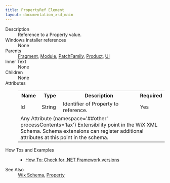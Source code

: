```yaml
---
title: PropertyRef Element
layout: documentation_xsd_main
---
```

<dl>
  <dt>Description</dt>
  <dd>Reference to a Property value.</dd>
  <dt>Windows Installer references</dt>
  <dd>None</dd>
  <dt>Parents</dt>
  <dd>
    <a href="../fragment/">Fragment</a>, <a href="../module/">Module</a>, <a href="../patchfamily/">PatchFamily</a>, <a href="../product/">Product</a>, <a href="../ui/">UI</a></dd>
  <dt>Inner Text</dt>
  <dd>None</dd>
  <dt>Children</dt>
  <dd>None</dd>
  <dt>Attributes</dt>
  <dd>
    <table cellspacing="0" cellpadding="0" class="schema">
      <tr>
        <th width="15%">Name</th>
        <th width="15%">Type</th>
        <th width="65%">Description</th>
        <th width="15%">Required</th>
      </tr>
      <tr>
        <td>Id</td>
        <td>String</td>
        <td>Identifier of Property to reference.</td>
        <td>Yes</td>
      </tr>
      <tr>
        <td colspan="4">
          <span class="extension">Any Attribute (namespace='##other' processContents='lax')                      Extensibility point in the WiX XML Schema.  Schema extensions can register additional                     attributes at this point in the schema.                 </span>
        </td>
      </tr>
    </table>
  </dd>
  <dt>How Tos and Examples</dt>
  <dd>
    <ul>
      <li>
        <a href="../../howtos/redistributables_and_install_checks/check_for_dotnet">How To: Check for .NET Framework versions</a>
      </li>
    </ul>
  </dd>
  <dt>See Also</dt>
  <dd>
    <a href="../wix">Wix Schema</a>, <a href="../property/">Property</a></dd>
</dl>
